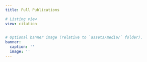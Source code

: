 ```yaml
---
title: Full Publications

# Listing view
view: citation

 
# Optional banner image (relative to `assets/media/` folder).
banner:
  caption: ''
  image: ''
---
```



<script>
document.addEventListener("DOMContentLoaded", function () {
  function patchFilters() {
    let changed = false;

    // 修改 Type 下拉框
    const typeSelect = document.querySelector('select[data-filter-group="pubtype"]');
    if (typeSelect) {
      const typeOpt = typeSelect.querySelector('option[value="*"]');
      if (typeOpt && typeOpt.textContent.trim() === "Type") {
        typeOpt.textContent = "All Type";
        changed = true;
      }
    }

    // 修改 Date 下拉框
    const yearSelect = document.querySelector('select[data-filter-group="year"]');
    if (yearSelect) {
      const yearOpt = yearSelect.querySelector('option[value="*"]');
      if (yearOpt && yearOpt.textContent.trim() === "Date") {
        yearOpt.textContent = "All Years";
        changed = true;
      }
    }

    return changed;
  }

  // 立即尝试
  if (!patchFilters()) {
    let tries = 0;
    const timer = setInterval(function () {
      tries++;
      if (patchFilters() || tries > 20) {
        clearInterval(timer);
      }
    }, 200);
  }
});
</script>


<script>
document.addEventListener("DOMContentLoaded", function () {
  function reorderTypeOptions() {
    const typeSelect = document.querySelector('select[data-filter-group="pubtype"]');
    if (!typeSelect) return false;

    // 定义新顺序
    const desiredOrder = [
      "All Type",
      "Book chapters",
      "Journal paper",
      "Computer science conference paper",
      "Engineering conference paper",
      "Preprint",
      "Patent"
    ];

    // 把所有 option 收集到 map
    const optionsMap = {};
    for (let opt of typeSelect.options) {
      optionsMap[opt.textContent.trim()] = opt;
    }

    // 清空 select
    typeSelect.innerHTML = "";

    // 按新顺序重新添加
    for (let label of desiredOrder) {
      if (optionsMap[label]) {
        typeSelect.appendChild(optionsMap[label]);
      }
    }
    return true;
  }

  if (!reorderTypeOptions()) {
    let tries = 0;
    const timer = setInterval(function () {
      tries++;
      if (reorderTypeOptions() || tries > 20) {
        clearInterval(timer);
      }
    }, 200);
  }
});
</script>





